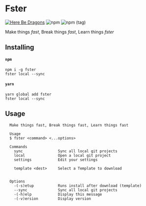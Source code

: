 # Fster

[![Here Be Dragons](https://img.shields.io/badge/%F0%9F%90%89-Here%20be%20Dragons-sucess?style=flat-square)](https://en.wikipedia.org/wiki/Here_be_dragons)
![npm](https://img.shields.io/npm/v/fster?style=flat-square)
![npm (tag)](https://img.shields.io/npm/v/fster/beta?style=flat-square)

Make things _fast_, Break things _fast_, Learn things _fster_

## Installing

#### **`npm`**

```shell
npm i -g fster
fster local --sync
```

#### **`yarn`**

```shell
yarn global add fster
fster local --sync
```

## Usage

```shell
  Make things fast, Break things fast, Learn things fast

  Usage
  $ fster <command> <...options>

  Commands
    sync                Sync all local git projects
    local               Open a local git project
    settings            Edit your settings

    template <dest>     Select a Template to download


  Options
    -(-s)etup           Runs install after download (template)
    --sync              Sync all local git projects
    -(-h)elp            Display this message
    -(-v)ersion         Display version
```

